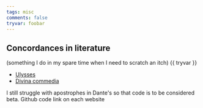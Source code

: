 ```yaml
---
tags: misc
comments: false
tryvar: foobar
---
```

## Concordances in literature

(something I do in my spare time when I need to scratch an itch) {{ tryvar }}

* [Ulysses](https://joyceconcordance.andreamoro.net)
* [Divina commedia](https://danteconcordance.andreamoro.net)

I still struggle with apostrophes in Dante's so that code is to be considered beta. Github code link on each website

